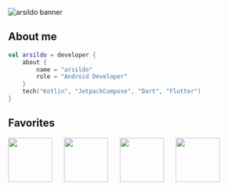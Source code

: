 ![arsildo banner](https://raw.github.com/arsildo/arsildo/main/banner.png)

## About me

```kotlin
val arsildo = developer {
    about {
        name = "arsildo"
        role = "Android Developer"
    }
    tech("Kotlin", "JetpackCompose", "Dart", "Flutter")
}
```
## Favorites

<img src="https://raw.github.com/arsildo/arsildo/main/kotlin.png" width="90"> <img width="16">
<img src="https://raw.github.com/arsildo/arsildo/main/compose.png" width="90"> <img width="16">
<img src="https://raw.github.com/arsildo/arsildo/main/dart.svg" width="90"> <img width="16">
<img src="https://raw.github.com/arsildo/arsildo/main/flutter.svg" width="90" height="90"> <img width="16">
